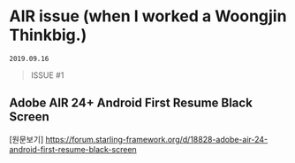 # AIR issue  (when I worked a Woongjin Thinkbig.)



`2019.09.16`

> ISSUE #1

## Adobe AIR 24+ Android First Resume Black Screen



[원문보기] https://forum.starling-framework.org/d/18828-adobe-air-24-android-first-resume-black-screen

